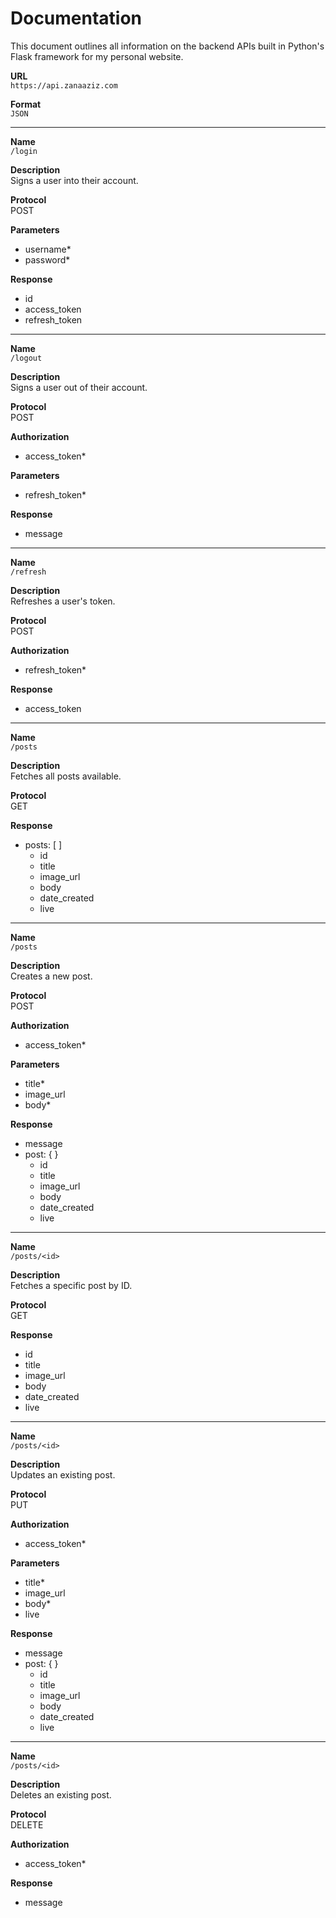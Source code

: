 # Documentation
This document outlines all information on the backend APIs built in Python's Flask framework for my personal website.

**URL**<br>
`https://api.zanaaziz.com`

**Format**<br>
`JSON`

---

**Name**<br>
`/login`

**Description**<br>
Signs a user into their account.

**Protocol**<br>
POST

**Parameters**
- username*
- password*

**Response**
- id
- access_token
- refresh_token

---

**Name**<br>
`/logout`

**Description**<br>
Signs a user out of their account.

**Protocol**<br>
POST

**Authorization**<br>
- access_token*

**Parameters**
- refresh_token*

**Response**
- message

---

**Name**<br>
`/refresh`

**Description**<br>
Refreshes a user's token.

**Protocol**<br>
POST

**Authorization**<br>
- refresh_token*

**Response**
- access_token

---

**Name**<br>
`/posts`

**Description**<br>
Fetches all posts available.

**Protocol**<br>
GET

**Response**<br>
- posts: [ ]
  - id
  - title
  - image_url
  - body
  - date_created
  - live

---

**Name**<br>
`/posts`

**Description**<br>
Creates a new post.

**Protocol**<br>
POST

**Authorization**<br>
- access_token*

**Parameters**
- title*
- image_url
- body*

**Response**
- message
- post: { }
  - id
  - title
  - image_url
  - body
  - date_created
  - live

---

**Name**<br>
`/posts/<id>`

**Description**<br>
Fetches a specific post by ID.

**Protocol**<br>
GET

**Response**
- id
- title
- image_url
- body
- date_created
- live

---

**Name**<br>
`/posts/<id>`

**Description**<br>
Updates an existing post.

**Protocol**<br>
PUT

**Authorization**
- access_token*

**Parameters**
- title*
- image_url
- body*
- live

**Response**
- message
- post: { }
  - id
  - title
  - image_url
  - body
  - date_created
  - live

---

**Name**<br>
`/posts/<id>`

**Description**<br>
Deletes an existing post.

**Protocol**<br>
DELETE

**Authorization**
- access_token*

**Response**
- message
